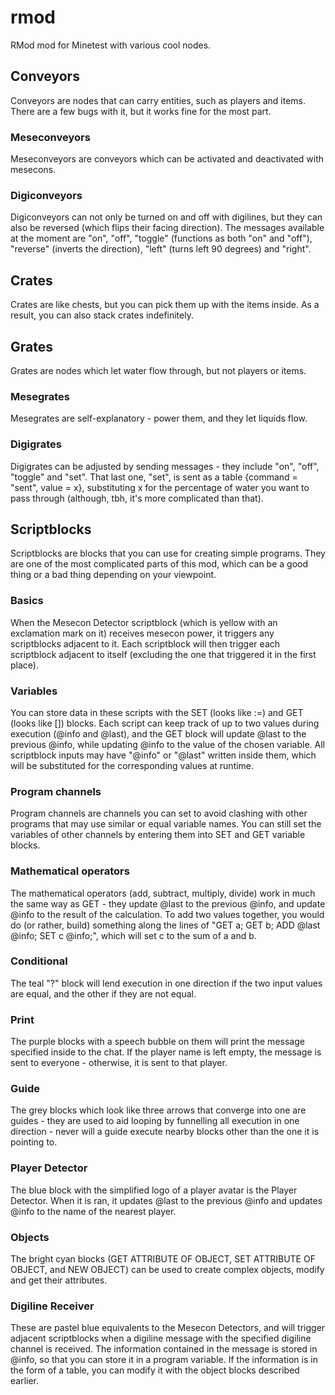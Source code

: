# rmod
RMod mod for Minetest with various cool nodes.

## Conveyors

Conveyors are nodes that can carry entities, such as players and items. There are a few bugs with it, but it works fine for the most part.

### Meseconveyors

Meseconveyors are conveyors which can be activated and deactivated with mesecons.

### Digiconveyors

Digiconveyors can not only be turned on and off with digilines, but they can also be reversed (which flips their facing direction). The messages available at the moment are "on", "off", "toggle" (functions as both "on" and "off"), "reverse" (inverts the direction), "left" (turns left 90 degrees) and "right".

## Crates

Crates are like chests, but you can pick them up with the items inside. As a result, you can also stack crates indefinitely.

## Grates

Grates are nodes which let water flow through, but not players or items.

### Mesegrates

Mesegrates are self-explanatory - power them, and they let liquids flow.

### Digigrates

Digigrates can be adjusted by sending messages - they include "on", "off", "toggle" and "set". That last one, "set", is sent as a table {command = "sent", value = x}, substituting x for the percentage of water you want to pass through (although, tbh, it's more complicated than that).

## Scriptblocks

Scriptblocks are blocks that you can use for creating simple programs. They are one of the most complicated parts of this mod, which can be a good thing or a bad thing depending on your viewpoint.

### Basics

When the Mesecon Detector scriptblock (which is yellow with an exclamation mark on it) receives mesecon power, it triggers any scriptblocks adjacent to it. Each scriptblock will then trigger each scriptblock adjacent to itself (excluding the one that triggered it in the first place).

### Variables

You can store data in these scripts with the SET (looks like :=) and GET (looks like []) blocks. Each script can keep track of up to two values during execution (@info and @last), and the GET block will update @last to the previous @info, while updating @info to the value of the chosen variable. All scriptblock inputs may have "@info" or "@last" written inside them, which will be substituted for the corresponding values at runtime.

### Program channels

Program channels are channels you can set to avoid clashing with other programs that may use similar or equal variable names. You can still set the variables of other channels by entering them into SET and GET variable blocks.

### Mathematical operators

The mathematical operators (add, subtract, multiply, divide) work in much the same way as GET - they update @last to the previous @info, and update @info to the result of the calculation. To add two values together, you would do (or rather, build) something along the lines of "GET a; GET b; ADD @last @info; SET c @info;", which will set c to the sum of a and b.

### Conditional

The teal "?" block will lend execution in one direction if the two input values are equal, and the other if they are not equal.

### Print

The purple blocks with a speech bubble on them will print the message specified inside to the chat. If the player name is left empty, the message is sent to everyone - otherwise, it is sent to that player.

### Guide

The grey blocks which look like three arrows that converge into one are guides - they are used to aid looping by funnelling all execution in one direction - never will a guide execute nearby blocks other than the one it is pointing to.

### Player Detector

The blue block with the simplified logo of a player avatar is the Player Detector. When it is ran, it updates @last to the previous @info and updates @info to the name of the nearest player.

### Objects

The bright cyan blocks (GET ATTRIBUTE OF OBJECT, SET ATTRIBUTE OF OBJECT, and NEW OBJECT) can be used to create complex objects, modify and get their attributes.

### Digiline Receiver

These are pastel blue equivalents to the Mesecon Detectors, and will trigger adjacent scriptblocks when a digiline message with the specified digiline channel is received. The information contained in the message is stored in @info, so that you can store it in a program variable. If the information is in the form of a table, you can modify it with the object blocks described earlier.
